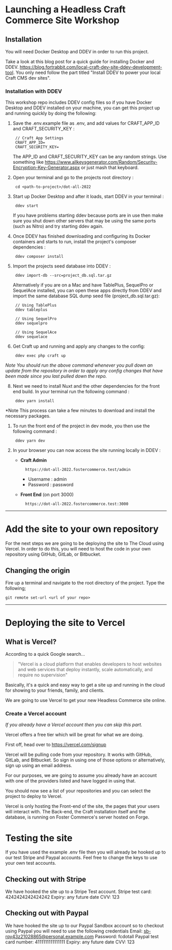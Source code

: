 # Launching a Headless Craft Commerce Site Workshop

## Installation

You will need Docker Desktop and DDEV in order to run this project.

Take a look at this blog post for a quick guide for installing Docker and DDEV. https://blog.fortrabbit.com/local-craft-dev-site-ddev-development-tool. You only need follow the part titled "Install DDEV to power your local Craft CMS dev sites".

### Installation with DDEV

This workshop repo includes DDEV config files so if you have Docker Desktop and DDEV installed on your machine, you can
get this project up and running quickly by doing the following:

1. Save the .env.example file as .env, and add values for CRAFT_APP_ID and CRAFT_SECURITY_KEY :

        // Craft App Settings
        CRAFT_APP_ID=
        CRAFT_SECURITY_KEY=
        
   The APP_ID and CRAFT_SECURITY_KEY can be any random strings. Use something like https://www.allkeysgenerator.com/Random/Security-Encryption-Key-Generator.aspx or just mash that keyboard.

2. Open your terminal and go to the projects root directory :

        cd <path-to-project>/dot-all-2022

3. Start up Docker Desktop and after it loads, start DDEV in your terminal :

        ddev start
        
   If you have problems starting ddev because ports are in use then make sure you shut down other servers that may be using the same ports (such as Nitro) and try starting ddev again.

4. Once DDEV has finished downloading and configuring its Docker containers and starts to run, install the project's composer dependencies :

        ddev composer install
            
5. Import the projects seed database into DDEV :

        ddev import-db --src=project_db.sql.tar.gz
        
   Alternatively if you are on a Mac and have TablePlus, SequelPro or SequelAce installed, you can open these
   apps directly from DDEV and import the same database SQL dump seed file (project_db.sql.tar.gz):
   
        // Using TablePlus
        ddev tableplus
        
        // Using SequelPro
        ddev sequelpro
        
        // Using SequelAce
        ddev sequelace
        
6. Get Craft up and running and apply any changes to the config:

        ddev exec php craft up
        
*Note You should run the above command whenever you pull down an update from the repository in order to apply any config changes that have been made since you last pulled down the repo.*
    
8. Next we need to install Nuxt and the other dependencies for the front end build. In your terminal
run the following command :

        ddev yarn install

*Note This process can take a few minutes to download and install the necessary packages.
        
1. To run the front end of the project in dev mode, you then use the following command :

        ddev yarn dev

2.  In your browser you can now access the site running locally in DDEV :
    
    * **Craft Admin**

            https://dot-all-2022.fostercommerce.test/admin
        
        * Username : admin
        * Password : password
        
    * **Front End** (on port 3000)
    
            https://dot-all-2022.fostercommerce.test:3000

---
# Add the site to your own repository
For the next steps we are going to be deploying the site to The Cloud using Vercel. In order to do this, you will need to host the code in your own repository using GitHub, GitLab, or Bitbucket.


## Changing the origin
Fire up a terminal and navigate to the root directory of the project. Type the following;

`git remote set-url <url of your repo>`

---


# Deploying the site to Vercel

## What is Vercel?
According to a quick Google search&hellip;

>"Vercel is a cloud platform that enables developers to host websites and web services that deploy instantly, scale automatically, and require no supervision"

Basically, it's a quick and easy way to get a site up and running in the cloud for showing to your friends, family, and clients.

We are going to use Vercel to get your new Headless Commerce site online.

### Create a Vercel account

_If you already have a Vercel account then you can skip this part._

Vercel offers a free tier which will be great for what we are doing.

First off, head over to https://vercel.com/signup

Vercel will be pulling code from your repository. It works with GitHub, GitLab, and Bitbucket. So sign in using one of those options or alternatively, sign up using an email address.

For our purposes, we are going to assume you already have an account with one of the providers listed and have logged in using that.

You should now see a list of your repositories and you can select the project to deploy to Vercel.

Vercel is only hosting the Front-end of the site, the pages that your users will interact with. The Back-end, the Craft installation itself and the database, is running on Foster Commerce's server hosted on Forge.


# Testing the site

If you have used the example .env file then you will already be hooked up to our test Stripe and Paypal accounts. Feel free to change the keys to use your own test accounts.
## Checking out with Stripe
We have hooked the site up to a Stripe Test account. 
Stripe test card: 4242424242424242
Expiry: any future date
CVV: 123

## Checking out with Paypal
We have hooked the site up to our Paypal Sandbox account so to checkout using Paypal you will need to use the following credentials
Email: sb-rqy43z21028865@personal.example.com
Password: fcdotall
Paypal test card number: 4111111111111111
Expiry: any future date
CVV: 123


